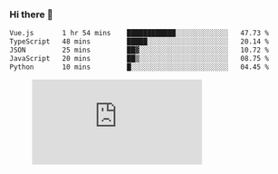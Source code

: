 ### Hi there 👋

<!--START_SECTION:waka-->

```txt
Vue.js       1 hr 54 mins    ████████████░░░░░░░░░░░░░   47.73 %
TypeScript   48 mins         █████░░░░░░░░░░░░░░░░░░░░   20.14 %
JSON         25 mins         ██▓░░░░░░░░░░░░░░░░░░░░░░   10.72 %
JavaScript   20 mins         ██▒░░░░░░░░░░░░░░░░░░░░░░   08.75 %
Python       10 mins         █░░░░░░░░░░░░░░░░░░░░░░░░   04.45 %
```

<!--END_SECTION:waka-->

<figure><embed src="https://wakatime.com/share/@018c1236-80d1-4209-b291-9f1e9534668f/bb944d0f-92e3-48f1-94a5-d3c1d0ffe8d4.svg"></embed></figure>

<!--
**kraibse/kraibse** is a ✨ _special_ ✨ repository because its `README.md` (this file) appears on your GitHub profile.

Here are some ideas to get you started:

- 🔭 I’m currently working on ...
- 🌱 I’m currently learning ...
- 👯 I’m looking to collaborate on ...
- 🤔 I’m looking for help with ...
- 💬 Ask me about ...
- 📫 How to reach me: ...
- 😄 Pronouns: ...
- ⚡ Fun fact: ...
-->
